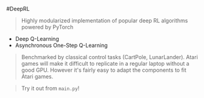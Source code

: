 #DeepRL
> Highly modularized implementation of popular deep RL algorithms powered by PyTorch
* Deep Q-Learning
* Asynchronous One-Step Q-Learning

>Benchmarked by classical control tasks (CartPole, LunarLander). Atari games will make it difficult to replicate in a regular laptop without a good GPU. However it's fairly easy to adapt the components to fit Atari games.

>Try it out from ```main.py```!